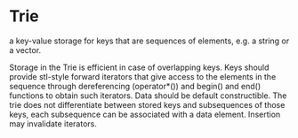 # Trie

a key-value storage for keys that are sequences of elements, e.g. a string or a vector.

Storage in the Trie is efficient in case of overlapping keys. 
Keys should provide stl-style forward iterators that give access to the elements in the sequence through dereferencing (operator*()) and begin() and end() functions to obtain such iterators. 
Data should be default constructible.
The trie does not differentiate between stored keys and subsequences of those keys, each subsequence can be associated with a data element.
Insertion may invalidate iterators.


